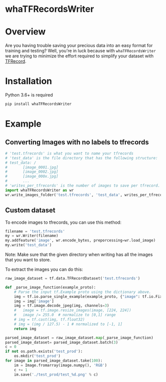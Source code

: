 # whaTFRecordsWriter

# Overview

Are you having trouble saving your precious data into an easy format for training and testing? Well, you're in luck because with `whaTFRecordsWriter` we are trying to minimize the effort required to simplify your dataset with [TFRecord]('https://www.tensorflow.org/tutorials/load_data/tfrecord'). 

# Installation

Python 3.6+ is required

```Python
pip install whaTFRecordsWriter
```

# Example

## Converting Images with no labels to tfrecords

```python
# 'test.tfrecords' is what you want to name your tfrecords
# 'test_data' is the file directory that has the following structure:
# test_data: /
#       [image_0001.jpg]
#       [image_0002.jpg]
#       [image_000x.jpg]
#       ...
# 'writes_per_tfrecords' is the number of images to save per tfrecord.
import whaTFRecordsWriter as wr
wr.write_images_folder('test.tfrecords', 'test_data', writes_per_tfrecords=10)
```

## Custom dataset

To encode images to tfrecords, you can use this method:

```python
filename = 'test.tfrecords'
my = wr.Writer(filename)
my.addfeature('image', wr.encode_bytes, preporcessing=wr.load_image)
my.write('test_data')
```

Note: Make sure that the given directory when writing has all the images that you want to store.

To extract the images you can do this:

```python
raw_image_dataset = tf.data.TFRecordDataset('test.tfrecords')

def _parse_image_function(example_proto):
    # Parse the input tf.Example proto using the dictionary above.
    img = tf.io.parse_single_example(example_proto, {"image": tf.io.FixedLenFeature([], tf.string)})
    img = img['image']
    img = tf.image.decode_jpeg(img, channels=3)
    #   image = tf.image.resize_images(image, [224, 224])
    #   image /= 255.0  # normalize to [0,1] range
    # img = tf.cast(img, tf.float32)
    # img = (img / 127.5) - 1 # normalized to [-1, 1]
    return img

parsed_image_dataset = raw_image_dataset.map(_parse_image_function)
parsed_image_dataset= parsed_image_dataset.batch(3)
c = 0
if not os.path.exists('test_prod'):
    os.mkdir('test_prod')
for image in parsed_image_dataset.take(100):
    im = Image.fromarray(image.numpy(), 'RGB')
    c += 1
    im.save('./test_prod/test_%d.png' % c)
```